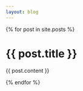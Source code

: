 ```yaml
---
layout: blog
---
```


{% for post in site.posts %}

<h1>{{ post.title }}</h1>

{{ post.content }}

{% endfor %}